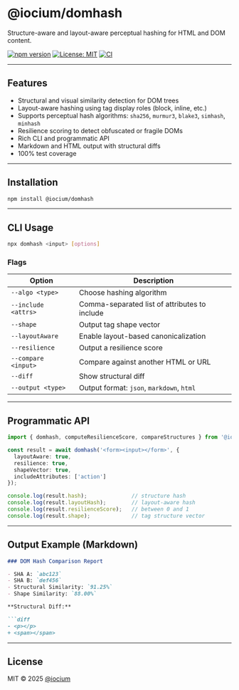 # @iocium/domhash

Structure-aware and layout-aware perceptual hashing for HTML and DOM content.

[![npm version](https://badge.fury.io/js/%40iocium%2Fdomhash.svg)](https://www.npmjs.com/package/@iocium/domhash)
[![License: MIT](https://img.shields.io/badge/License-MIT-yellow.svg)](https://opensource.org/licenses/MIT)
[![CI](https://github.com/iocium/domhash/actions/workflows/test.yml/badge.svg)](https://github.com/iocium/domhash/actions)

---

## Features

- Structural and visual similarity detection for DOM trees
- Layout-aware hashing using tag display roles (block, inline, etc.)
- Supports perceptual hash algorithms: `sha256`, `murmur3`, `blake3`, `simhash`, `minhash`
- Resilience scoring to detect obfuscated or fragile DOMs
- Rich CLI and programmatic API
- Markdown and HTML output with structural diffs
- 100% test coverage

---

## Installation

```bash
npm install @iocium/domhash
```

---

## CLI Usage

```bash
npx domhash <input> [options]
```

### Flags

| Option            | Description                                        |
|-------------------|----------------------------------------------------|
| `--algo <type>`   | Choose hashing algorithm                          |
| `--include <attrs>` | Comma-separated list of attributes to include    |
| `--shape`         | Output tag shape vector                           |
| `--layoutAware`   | Enable layout-based canonicalization              |
| `--resilience`    | Output a resilience score                         |
| `--compare <input>` | Compare against another HTML or URL              |
| `--diff`          | Show structural diff                              |
| `--output <type>` | Output format: `json`, `markdown`, `html`         |

---

## Programmatic API

```ts
import { domhash, computeResilienceScore, compareStructures } from '@iocium/domhash';

const result = await domhash('<form><input></form>', {
  layoutAware: true,
  resilience: true,
  shapeVector: true,
  includeAttributes: ['action']
});

console.log(result.hash);              // structure hash
console.log(result.layoutHash);        // layout-aware hash
console.log(result.resilienceScore);   // between 0 and 1
console.log(result.shape);             // tag structure vector
```

---

## Output Example (Markdown)

```markdown
### DOM Hash Comparison Report

- SHA A: `abc123`
- SHA B: `def456`
- Structural Similarity: `91.25%`
- Shape Similarity: `88.00%`

**Structural Diff:**

```diff
- <p></p>
+ <span></span>
```

---

## License

MIT © 2025 [@iocium](https://github.com/iocium)
